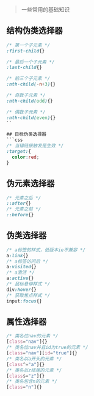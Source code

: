 > 一些常用的基础知识

## 结构伪类选择器
```css
/* 第一个子元素 */
:first-child{}

/* 最后一个子元素 */
:last-child{}

/* 前三个子元素 */
:nth-child(-n+3){}

/* 奇数子元素 */
:nth-child(odd){}

/* 偶数子元素 */
:nth-child(even){}
``

## 目标伪类选择器
```css
/* 当锚链接触发是生效 */
:target:{
  color:red;
}
```

## 伪元素选择器
```css
/* 元素之后 */
::after{}
/* 元素之前 */
::before{}
```

## 伪类选择器
```css
/* a标签的样式，低版本ie不兼容 */
a:link{}
/* a标签访问后 */
a:visited{}
/* a激活 */
a:active{}
/* 鼠标悬停样式 */
div:hover{}
/* 获取焦点样式 */
input:focus{}
```

## 属性选择器
```css
/* 类名位nav的元素 */
[class="nav"]{}
/* 类名位nav并且id为true的元素 */
[class="nav"][id="true"]{}
/* 类名以a开头的元素 */
[class^="a"]{}
/* 类名以z结尾的元素 */
[class$="z"]{}
/* 类名包含n的元素 */
[class="n"]{}
```